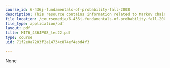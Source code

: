 ```yaml
---
course_id: 6-436j-fundamentals-of-probability-fall-2008
description: This resource contains information related to Markov chains.
file_location: /coursemedia/6-436j-fundamentals-of-probability-fall-2008/71f2e0a7203f2a14734c874ef4ebd4f3_MIT6_436JF08_lec22.pdf
file_type: application/pdf
layout: pdf
title: MIT6_436JF08_lec22.pdf
type: course
uid: 71f2e0a7203f2a14734c874ef4ebd4f3

---
```

None